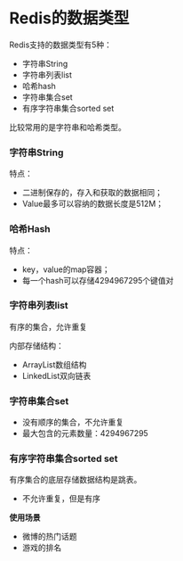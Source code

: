 # Redis的数据类型

Redis支持的数据类型有5种：

- 字符串String
- 字符串列表list
- 哈希hash
- 字符串集合set
- 有序字符串集合sorted set

比较常用的是字符串和哈希类型。

### 字符串String

特点：

- 二进制保存的，存入和获取的数据相同；
- Value最多可以容纳的数据长度是512M；

### 哈希Hash

特点：

- key，value的map容器；
- 每一个hash可以存储4294967295个键值对

 ###  字符串列表list

有序的集合，允许重复

内部存储结构：

- ArrayList数组结构
- LinkedList双向链表

### 字符串集合set

- 没有顺序的集合，不允许重复
- 最大包含的元素数量：4294967295

### 有序字符串集合sorted set

有序集合的底层存储数据结构是跳表。

- 不允许重复，但是有序

**使用场景**

- 微博的热门话题
- 游戏的排名

